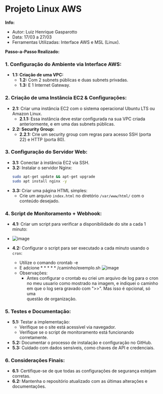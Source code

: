 # Projeto Linux AWS

**Info:**
- Autor: Luiz Henrique Gasparotto
- Data: 17/03 a 27/03
- Ferramentas Utilizadas: Interface AWS e MSL (Linux).

**Passo-a-Passo Realizado:**

### 1. Configuração do Ambiente via Interface AWS:
   - **1.1: Criação de uma VPC:**
     - **1.2:** Com 2 subnets públicas e duas subnets privadas.
     - **1.3:** E 1 Internet Gateway.

### 2. Criação de uma Instância EC2 & Configurações:
   - **2.1:** Criar uma instância EC2 com o sistema operacional Ubuntu LTS ou Amazon Linux.
     - **2.1.1:** Essa instância deve estar configurada na sua VPC criada anteriormente, e em uma das subnets públicas.
   - **2.2: Security Group:**
     - **2.2.1:** Crie um security group com regras para acesso SSH (porta 22) e HTTP (porta 80).

### 3. Configuração do Servidor Web:
   - **3.1:** Conectar à instância EC2 via SSH.
   - **3.2:** Instalar o servidor Nginx:
     ```bash
     sudo apt-get update && apt-get upgrade
     sudo apt install nginx -y 
     ```
   - **3.3:** Criar uma página HTML simples:
     - Crie um arquivo `index.html` no diretório `/var/www/html/` com o conteúdo desejado.

### 4. Script de Monitoramento + Webhook:
   - **4.1:** Criar um script para verificar a disponibilidade do site a cada 1 minuto:
   - 
     ![image](https://github.com/user-attachments/assets/60c6644b-e005-42e8-8f07-55e5f81aa185)
    
   - **4.2:** Configurar o script para ser executado a cada minuto usando o `cron`:
     - Utilize o comando crontab -e
     - E adcione * * * * * /caminho/exemplo.sh 
     ![image](https://github.com/user-attachments/assets/3ce8fe2a-c518-4568-88bd-5a133d620986)
     - Observações:
       - Antes configurar o crontab eu criei um arquivo de log para o cron no meu usuario como mostrado na imagem, e indiquei o caminho em que o log sera gravado com ">>". Mas isso é opcional, só uma    
       questão de organização.

### 5. Testes e Documentação:
   - **5.1:** Testar a implementação:
     - Verifique se o site está acessível via navegador.
     - Verifique se o script de monitoramento está funcionando corretamente.
   - **5.2:** Documentar o processo de instalação e configuração no GitHub.
   - **5.3:** Cuidado com dados sensíveis, como chaves de API e credenciais.

### 6. Considerações Finais:
   - **6.1:** Certifique-se de que todas as configurações de segurança estejam corretas.
   - **6.2:** Mantenha o repositório atualizado com as últimas alterações e documentações.
